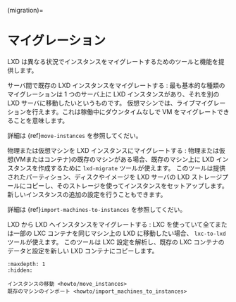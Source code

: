 (migration)=
# マイグレーション

LXD は異なる状況でインスタンスをマイグレートするためのツールと機能を提供します。

サーバ間で既存の LXD インスタンスをマイグレートする
: 最も基本的な種類のマイグレーションは 1 つのサーバ上に LXD インスタンスがあり、それを別の LXD サーバに移動したいというものです。
  仮想マシンでは、ライブマイグレーションを行えます。これは稼働中にダウンタイムなしで VM をマイグレートできることを意味します。

  詳細は {ref}`move-instances` を参照してくだい。

物理または仮想マシンを LXD インスタンスにマイグレートする
: 物理または仮想(VMまたはコンテナ)の既存のマシンがある場合、既存のマシン上に LXD インスタンスを作成するために `lxd-migrate` ツールが使えます。
  このツールは提供されたパーティション、ディスクやイメージを LXD サーバの LXD ストレージプールにコピーし、そのストレージを使ってインスタンスをセットアップします。新しいインスタンスの追加の設定を行うこともできます。

  詳細は {ref}`import-machines-to-instances` を参照してくだい。

LXD から LXD へインスタンスをマイグレートする
: LXC を使っていて全てまたは一部の LXC コンテナを同じマシン上の LXD に移動したい場合、 `lxc-to-lxd` ツールが使えます。
  このツールは LXC 設定を解析し、既存の LXC コンテナのデータと設定を新しい LXD コンテナにコピーします。

```{toctree}
:maxdepth: 1
:hidden:

インスタンスの移動 <howto/move_instances>
既存のマシンのインポート <howto/import_machines_to_instances>
```
